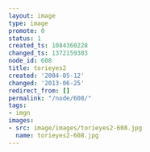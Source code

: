 ```yaml
---
layout: image
type: image
promote: 0
status: 1
created_ts: 1084360228
changed_ts: 1372159383
node_id: 608
title: torieyes2
created: '2004-05-12'
changed: '2013-06-25'
redirect_from: []
permalink: "/node/608/"
tags:
- imgn
images:
- src: image/images/torieyes2-608.jpg
  name: torieyes2-608.jpg
---
```


